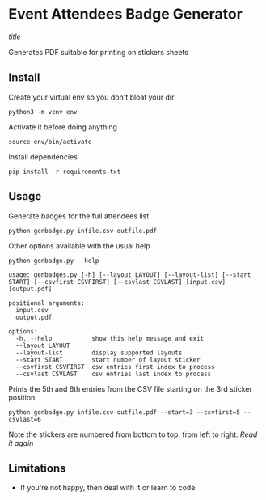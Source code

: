 # Event Attendees Badge Generator 

$title$

Generates PDF suitable for printing on stickers sheets

## Install

Create your virtual env so you don't bloat your dir

    python3 -m venv env

Activate it before doing anything

    source env/bin/activate

Install dependencies

    pip install -r requirements.txt

## Usage

Generate badges for the full attendees list

    python genbadge.py infile.csv outfile.pdf

Other options available with the usual help

    python genbadge.py --help

    usage: genbadges.py [-h] [--layout LAYOUT] [--layout-list] [--start START] [--csvfirst CSVFIRST] [--csvlast CSVLAST] [input.csv] [output.pdf]

    positional arguments:
      input.csv
      output.pdf

    options:
      -h, --help           show this help message and exit
      --layout LAYOUT
      --layout-list        display supported layouts
      --start START        start number of layout sticker
      --csvfirst CSVFIRST  csv entries first index to process
      --csvlast CSVLAST    csv entries last index to process


Prints the 5th and 6th entries from the CSV file starting on the 3rd sticker position

    python genbadge.py infile.csv outfile.pdf --start=3 --csvfirst=5 --csvlast=6

Note the stickers are numbered from bottom to top, from left to right. *Read it again*

## Limitations

 - If you're not happy, then deal with it or learn to code



